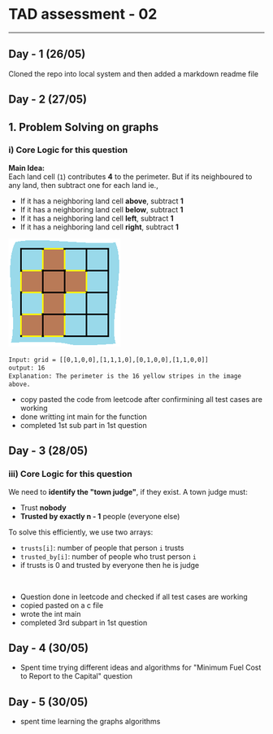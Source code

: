 # TAD assessment - 02
---
## Day - 1 (26/05)
Cloned the repo into local system and then added a markdown readme file
## Day - 2 (27/05)
##  1. Problem Solving on graphs
### i) **Core Logic for this question**

**Main Idea:**  
Each land cell (`1`) contributes **4** to the perimeter. But if its neighboured to any land, then subtract one for each land ie.,
- If it has a neighboring land cell **above**, subtract **1**
- If it has a neighboring land cell **below**, subtract **1**
- If it has a neighboring land cell **left**, subtract **1**
- If it has a neighboring land cell **right**, subtract **1**

![island pic](island.png)

    Input: grid = [[0,1,0,0],[1,1,1,0],[0,1,0,0],[1,1,0,0]]
    output: 16
    Explanation: The perimeter is the 16 yellow stripes in the image above.


- copy pasted the code from leetcode after confirmining all test cases are working
- done writting int main for the function
- completed 1st sub part in 1st question

## Day - 3 (28/05)
### iii) **Core Logic for this question**
We need to **identify the "town judge"**, if they exist. A town judge must:
- Trust **nobody**
- **Trusted by exactly n - 1** people (everyone else)

To solve this efficiently, we use two arrays:
- `trusts[i]`: number of people that person `i` trusts
- `trusted_by[i]`: number of people who trust person `i`
- if trusts is 0 and trusted by everyone then he is judge 
<br>

- Question done in leetcode and checked if all test cases are working
- copied pasted on a c file
- wrote the int main
- completed 3rd subpart in 1st question

## Day - 4 (30/05)
- Spent time trying different ideas and algorithms for "Minimum Fuel Cost to Report to the Capital" question


## Day - 5 (30/05)
- spent time learning the graphs algorithms